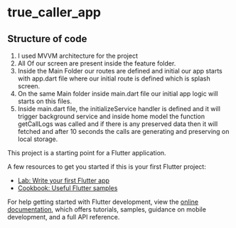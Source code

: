 # true_caller_app

## Structure of code

1. I used MVVM architecture for the project
2. All Of our screen are present inside the feature folder.
3. Inside the Main Folder our routes are defined and initial our app starts with app.dart file where our initial route is defined which is splash screen.
4. On the same Main folder inside main.dart file our initial app logic will starts on this files.
5. Inside main.dart file, the initializeService handler is defined and it will trigger background service
   and inside home model the function getCallLogs was called and if there is any preserved data then it will fetched and after 10 seconds the calls are generating and preserving on local storage.

This project is a starting point for a Flutter application.

A few resources to get you started if this is your first Flutter project:

- [Lab: Write your first Flutter app](https://docs.flutter.dev/get-started/codelab)
- [Cookbook: Useful Flutter samples](https://docs.flutter.dev/cookbook)

For help getting started with Flutter development, view the
[online documentation](https://docs.flutter.dev/), which offers tutorials,
samples, guidance on mobile development, and a full API reference.
